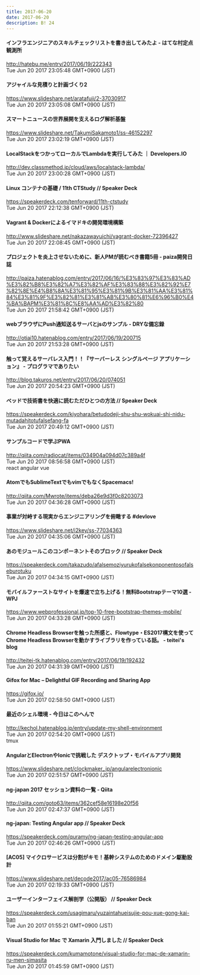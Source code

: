 ```yaml
---
title: 2017-06-20
date: 2017-06-20
description: B! 24
---
```


#### インフラエンジニアのスキルチェックリストを書き出してみたよ - はてな村定点観測所
http://hatebu.me/entry/2017/06/19/222343<br>
Tue Jun 20 2017 23:05:48 GMT+0900 (JST)<br>


#### アジャイルな見積りと計画づくり2
https://www.slideshare.net/aratafuji/2-37030917<br>
Tue Jun 20 2017 23:05:08 GMT+0900 (JST)<br>


#### スマートニュースの世界展開を支えるログ解析基盤
https://www.slideshare.net/TakumiSakamoto1/ss-46152297<br>
Tue Jun 20 2017 23:02:19 GMT+0900 (JST)<br>


#### LocalStackをつかってローカルでLambdaを実行してみた ｜ Developers.IO
http://dev.classmethod.jp/cloud/aws/localstack-lambda/<br>
Tue Jun 20 2017 23:00:28 GMT+0900 (JST)<br>


#### Linux コンテナの基礎 / 11th CTStudy // Speaker Deck
https://speakerdeck.com/tenforward/11th-ctstudy<br>
Tue Jun 20 2017 22:12:38 GMT+0900 (JST)<br>


#### Vagrant & Dockerによるイマドキの開発環境構築
http://www.slideshare.net/nakazawayuichi/vagrant-docker-72396427<br>
Tue Jun 20 2017 22:08:45 GMT+0900 (JST)<br>


#### プロジェクトを炎上させないために、新人PMが読むべき書籍5冊 - paiza開発日誌
http://paiza.hatenablog.com/entry/2017/06/16/%E3%83%97%E3%83%AD%E3%82%B8%E3%82%A7%E3%82%AF%E3%83%88%E3%82%92%E7%82%8E%E4%B8%8A%E3%81%95%E3%81%9B%E3%81%AA%E3%81%84%E3%81%9F%E3%82%81%E3%81%AB%E3%80%81%E6%96%B0%E4%BA%BAPM%E3%81%8C%E8%AA%AD%E3%82%80<br>
Tue Jun 20 2017 21:58:42 GMT+0900 (JST)<br>


#### webブラウザにPush通知送るサーバとjsのサンプル - DRYな備忘録
http://otiai10.hatenablog.com/entry/2017/06/19/200715<br>
Tue Jun 20 2017 21:53:28 GMT+0900 (JST)<br>


#### 触って覚えるサーバレス入門！！『サーバーレス シングルページ アプリケーション』 - プログラマでありたい
http://blog.takuros.net/entry/2017/06/20/074051<br>
Tue Jun 20 2017 20:54:23 GMT+0900 (JST)<br>


#### ベッドで技術書を快適に読むただひとつの方法 // Speaker Deck
https://speakerdeck.com/kiyohara/betudodeji-shu-shu-wokuai-shi-nidu-mutadahitotufalsefang-fa<br>
Tue Jun 20 2017 20:49:12 GMT+0900 (JST)<br>


#### サンプルコードで学ぶPWA
http://qiita.com/radiocat/items/034904a094d07c389a4f<br>
Tue Jun 20 2017 08:56:58 GMT+0900 (JST)<br>
react angular vue


#### AtomでもSublimeTextでもvimでもなくSpacemacs!
http://qiita.com/Mwrote/items/deba26e9d3f0c8203073<br>
Tue Jun 20 2017 04:36:28 GMT+0900 (JST)<br>


#### 事業が対峙する現実からエンジニアリングを俯瞰する #devlove
https://www.slideshare.net/i2key/ss-77034363<br>
Tue Jun 20 2017 04:35:06 GMT+0900 (JST)<br>


#### あのモジュールこのコンポーネントそのブロック // Speaker Deck
https://speakerdeck.com/takazudo/afalsemoziyurukofalsekonponentosofalseburotuku<br>
Tue Jun 20 2017 04:34:15 GMT+0900 (JST)<br>


#### モバイルファーストなサイトを爆速で立ち上げる！無料Bootstrapテーマ10選 - WPJ
https://www.webprofessional.jp/top-10-free-bootstrap-themes-mobile/<br>
Tue Jun 20 2017 04:33:28 GMT+0900 (JST)<br>


#### Chrome Headless Browserを触った所感と、Flowtype・ES2017構文を使ってChrome Headless Browserを動かすライブラリを作っている話。 - teitei's blog
http://teitei-tk.hatenablog.com/entry/2017/06/19/192432<br>
Tue Jun 20 2017 04:31:39 GMT+0900 (JST)<br>


#### Gifox for Mac – Delightful GIF Recording and Sharing App
https://gifox.io/<br>
Tue Jun 20 2017 02:58:50 GMT+0900 (JST)<br>


#### 最近のシェル環境 - 今日はこのへんで
http://kechol.hatenablog.jp/entry/update-my-shell-environment<br>
Tue Jun 20 2017 02:54:20 GMT+0900 (JST)<br>
tmux


#### AngularとElectronやIonicで挑戦した デスクトップ・モバイルアプリ開発
https://www.slideshare.net/clockmaker_jp/angularelectronionic<br>
Tue Jun 20 2017 02:51:57 GMT+0900 (JST)<br>


#### ng-japan 2017 セッション資料の一覧 - Qiita
http://qiita.com/goto63/items/362cef58e16198e20f56<br>
Tue Jun 20 2017 02:47:37 GMT+0900 (JST)<br>


#### ng-japan: Testing Angular app // Speaker Deck
https://speakerdeck.com/quramy/ng-japan-testing-angular-app<br>
Tue Jun 20 2017 02:46:26 GMT+0900 (JST)<br>


#### [AC05] マイクロサービスは分割がキモ！基幹システムのためのドメイン駆動設計
https://www.slideshare.net/decode2017/ac05-76586984<br>
Tue Jun 20 2017 02:19:33 GMT+0900 (JST)<br>


#### ユーザーインターフェイス解剖学（公開版） // Speaker Deck
https://speakerdeck.com/usagimaru/yuzaintahueisujie-pou-xue-gong-kai-ban<br>
Tue Jun 20 2017 01:55:21 GMT+0900 (JST)<br>


#### Visual Studio for Mac で Xamarin 入門しました // Speaker Deck
https://speakerdeck.com/kumamotone/visual-studio-for-mac-de-xamarin-ru-men-simasita<br>
Tue Jun 20 2017 01:45:59 GMT+0900 (JST)<br>


